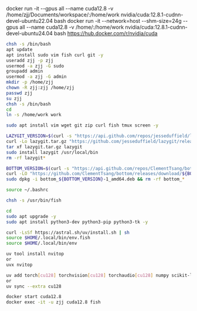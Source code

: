 docker run -it --gpus all --name cuda12.8 -v /home/zjj/Documents/workspace/:/home/work nvidia/cuda:12.8.1-cudnn-devel-ubuntu22.04 bash
docker run -it --network=host --shm-size=24g --gpus all --name cuda12.8 -v /home/:/home/work nvidia/cuda:12.8.1-cudnn-devel-ubuntu24.04 bash
<https://hub.docker.com/r/nvidia/cuda>

```sh
chsh -s /bin/bash
apt update
apt install sudo vim fish curl git -y
useradd zjj -p zjj
usermod -a zjj -G sudo
groupadd admin
usermod -a zjj -G admin
mkdir -p /home/zjj
chown -R zjj:zjj /home/zjj
passwd zjj
su zjj
chsh -s /bin/bash
cd
ln -s /home/work work

sudo apt install vim wget git zip curl fish tmux screen -y

LAZYGIT_VERSION=$(curl -s "https://api.github.com/repos/jesseduffield/lazygit/releases/latest" | grep -Po '"tag_name": "v\K[^"]*')
curl -Lo lazygit.tar.gz "https://github.com/jesseduffield/lazygit/releases/latest/download/lazygit_${LAZYGIT_VERSION}_Linux_x86_64.tar.gz"
tar xf lazygit.tar.gz lazygit
sudo install lazygit /usr/local/bin
rm -rf lazygit*

BOTTOM_VERSION=$(curl -s "https://api.github.com/repos/ClementTsang/bottom/releases/latest" | grep -Po '"tag_name": "\K[^"]*')
curl -LO "https://github.com/ClementTsang/bottom/releases/download/${BOTTOM_VERSION}/bottom_${BOTTOM_VERSION}-1_amd64.deb"
sudo dpkg -i bottom_${BOTTOM_VERSION}-1_amd64.deb && rm -rf bottom_*

source ~/.bashrc

chsh -s /usr/bin/fish

cd
sudo apt upgrade -y
sudo apt install python3-dev python3-pip python3-tk -y

curl -LsSf https://astral.sh/uv/install.sh | sh
source $HOME/.local/bin/env.fish
source $HOME/.local/bin/env

uv tool install nvitop
or
uvx nvitop

uv add torch[cu128] torchvision[cu128] torchaudio[cu128] numpy scikit-learn pyyaml matplotlib mayavi pyqt5
or
uv sync --extra cu128

docker start cuda12.8
docker exec -it -u zjj cuda12.8 fish
```
